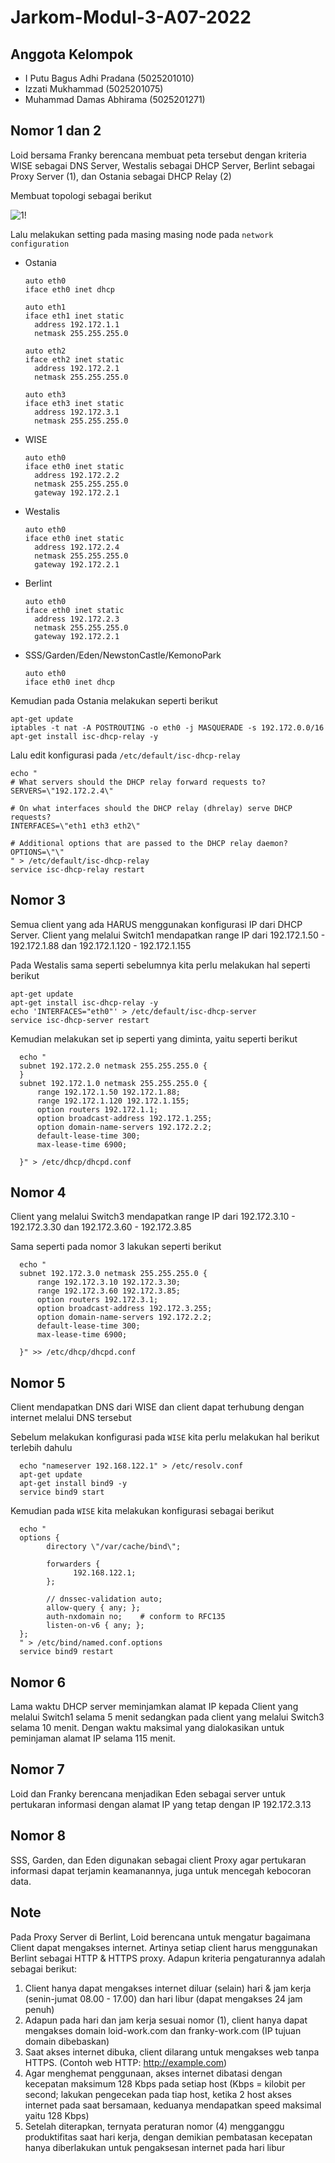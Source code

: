 # Jarkom-Modul-3-A07-2022

## Anggota Kelompok

- I Putu Bagus Adhi Pradana (5025201010)
- Izzati Mukhammad (5025201075)
- Muhammad Damas Abhirama (5025201271)

## Nomor 1 dan 2
Loid bersama Franky berencana membuat peta tersebut dengan kriteria WISE sebagai DNS Server, Westalis sebagai DHCP Server, Berlint sebagai Proxy Server (1), dan Ostania sebagai DHCP Relay (2)

Membuat topologi sebagai berikut

![1!](img/messageImage_1668436537655.jpg)

Lalu melakukan setting pada masing masing node pada `network configuration`
- Ostania

      auto eth0
      iface eth0 inet dhcp

      auto eth1
      iface eth1 inet static
        address 192.172.1.1
        netmask 255.255.255.0

      auto eth2
      iface eth2 inet static
        address 192.172.2.1
        netmask 255.255.255.0

      auto eth3
      iface eth3 inet static
        address 192.172.3.1
        netmask 255.255.255.0
        
- WISE

      auto eth0
      iface eth0 inet static
        address 192.172.2.2
        netmask 255.255.255.0
        gateway 192.172.2.1
        
- Westalis
      
      auto eth0
      iface eth0 inet static
        address 192.172.2.4
        netmask 255.255.255.0
        gateway 192.172.2.1
        
- Berlint

      auto eth0
      iface eth0 inet static
        address 192.172.2.3
        netmask 255.255.255.0
        gateway 192.172.2.1
        
- SSS/Garden/Eden/NewstonCastle/KemonoPark
  
      auto eth0
      iface eth0 inet dhcp
      
Kemudian pada Ostania melakukan seperti berikut

    apt-get update
    iptables -t nat -A POSTROUTING -o eth0 -j MASQUERADE -s 192.172.0.0/16
    apt-get install isc-dhcp-relay -y
      
Lalu edit konfigurasi pada `/etc/default/isc-dhcp-relay`

    echo "
    # What servers should the DHCP relay forward requests to?
    SERVERS=\"192.172.2.4\"

    # On what interfaces should the DHCP relay (dhrelay) serve DHCP requests?
    INTERFACES=\"eth1 eth3 eth2\"

    # Additional options that are passed to the DHCP relay daemon?
    OPTIONS=\"\"
    " > /etc/default/isc-dhcp-relay
    service isc-dhcp-relay restart

      
## Nomor 3
Semua client yang ada HARUS menggunakan konfigurasi IP dari DHCP Server.
Client yang melalui Switch1 mendapatkan range IP dari 192.172.1.50 - 192.172.1.88 dan 192.172.1.120 - 192.172.1.155

Pada Westalis sama seperti sebelumnya kita perlu melakukan hal seperti berikut

    apt-get update
    apt-get install isc-dhcp-relay -y
    echo 'INTERFACES="eth0"' > /etc/default/isc-dhcp-server
    service isc-dhcp-server restart
    
Kemudian melakukan set ip seperti yang diminta, yaitu seperti berikut

      echo "
      subnet 192.172.2.0 netmask 255.255.255.0 {
      }
      subnet 192.172.1.0 netmask 255.255.255.0 {
          range 192.172.1.50 192.172.1.88;
          range 192.172.1.120 192.172.1.155;
          option routers 192.172.1.1;
          option broadcast-address 192.172.1.255;
          option domain-name-servers 192.172.2.2;
          default-lease-time 300;
          max-lease-time 6900;

      }" > /etc/dhcp/dhcpd.conf

## Nomor 4
Client yang melalui Switch3 mendapatkan range IP dari 192.172.3.10 - 192.172.3.30 dan 192.172.3.60 - 192.172.3.85

Sama seperti pada nomor 3 lakukan seperti berikut

      echo "
      subnet 192.172.3.0 netmask 255.255.255.0 {
          range 192.172.3.10 192.172.3.30;
          range 192.172.3.60 192.172.3.85;
          option routers 192.172.3.1;
          option broadcast-address 192.172.3.255;
          option domain-name-servers 192.172.2.2;
          default-lease-time 300;
          max-lease-time 6900;

      }" >> /etc/dhcp/dhcpd.conf

## Nomor 5
Client mendapatkan DNS dari WISE dan client dapat terhubung dengan internet melalui DNS tersebut

Sebelum melakukan konfigurasi pada `WISE` kita perlu melakukan hal berikut terlebih dahulu
      
      echo "nameserver 192.168.122.1" > /etc/resolv.conf
      apt-get update
      apt-get install bind9 -y
      service bind9 start
            
Kemudian pada `WISE` kita melakukan konfigurasi sebagai berikut
      
      echo "
      options {
            directory \"/var/cache/bind\";
            
            forwarders {
                  192.168.122.1;
            };
            
            // dnssec-validation auto;
            allow-query { any; };
            auth-nxdomain no;    # conform to RFC135
            listen-on-v6 { any; };
      };
      " > /etc/bind/named.conf.options
      service bind9 restart
            
## Nomor 6
Lama waktu DHCP server meminjamkan alamat IP kepada Client yang melalui Switch1 selama 5 menit sedangkan pada client yang melalui Switch3 selama 10 menit. Dengan waktu maksimal yang dialokasikan untuk peminjaman alamat IP selama 115 menit.

## Nomor 7
Loid dan Franky berencana menjadikan Eden sebagai server untuk pertukaran informasi dengan alamat IP yang tetap dengan IP 192.172.3.13

## Nomor 8
SSS, Garden, dan Eden digunakan sebagai client Proxy agar pertukaran informasi dapat terjamin keamanannya, juga untuk mencegah kebocoran data.

## Note
Pada Proxy Server di Berlint, Loid berencana untuk mengatur bagaimana Client dapat mengakses internet. Artinya setiap client harus menggunakan Berlint sebagai HTTP & HTTPS proxy. Adapun kriteria pengaturannya adalah sebagai berikut:
1. Client hanya dapat mengakses internet diluar (selain) hari & jam kerja (senin-jumat 08.00 - 17.00) dan hari libur (dapat mengakses 24 jam penuh)
2. Adapun pada hari dan jam kerja sesuai nomor (1), client hanya dapat mengakses domain loid-work.com dan franky-work.com (IP tujuan domain dibebaskan)
3. Saat akses internet dibuka, client dilarang untuk mengakses web tanpa HTTPS. (Contoh web HTTP: http://example.com)
4. Agar menghemat penggunaan, akses internet dibatasi dengan kecepatan maksimum 128 Kbps pada setiap host (Kbps = kilobit per second; lakukan pengecekan pada tiap host, ketika 2 host akses internet pada saat bersamaan, keduanya mendapatkan speed maksimal yaitu 128 Kbps)
5. Setelah diterapkan, ternyata peraturan nomor (4) mengganggu produktifitas saat hari kerja, dengan demikian pembatasan kecepatan hanya diberlakukan untuk pengaksesan internet pada hari libur
